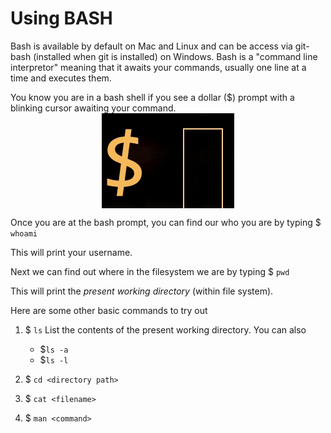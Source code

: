 # Using BASH

Bash is available by default on Mac and Linux and can be access via
git-bash (installed when git is installed) on Windows. Bash is a
"command line interpretor" meaning that it awaits your commands, usually
one line at a time and executes them.

You know you are in a bash shell if you see a dollar ($) prompt with a
blinking cursor awaiting your command.
<img style="display:block;margin:auto" src='../../imgs/bashBlink.gif'> 

Once you are at the bash prompt, you can find our who you are by typing
$ ``whoami``

This will print your username.

Next we can find out where in the filesystem we are by typing 
$ ``pwd``

This will print the <i> present working directory</i> (within file
system).

Here are some other basic commands to try out

1. $ ``ls``
      List the contents of the present working directory. You can also 

      - $``ls -a``
      - $``ls -l``

2. $ ``cd <directory path>``




3. $ ``cat <filename>``


4. $ ``man <command>``






